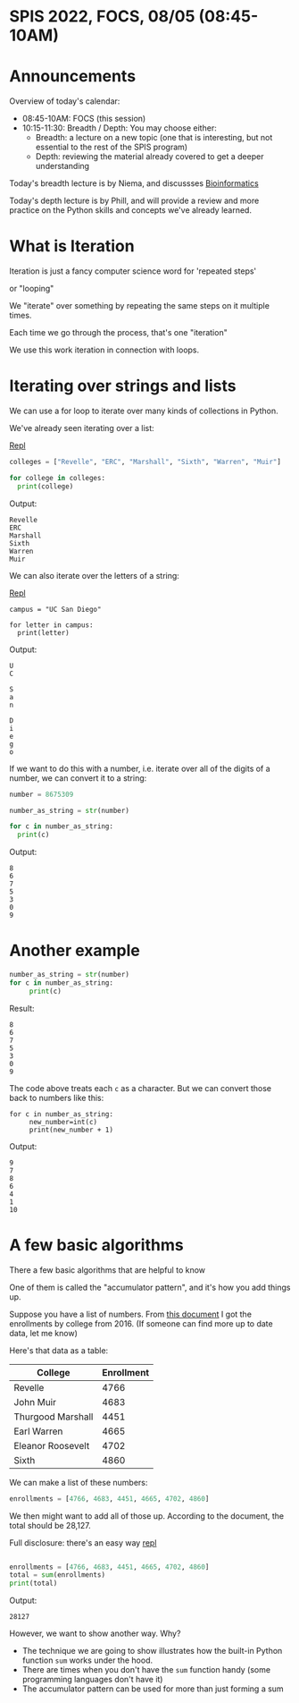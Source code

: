 # SPIS 2022, FOCS, 08/05 (08:45-10AM)

# Announcements

Overview of today's calendar:

* 08:45-10AM: FOCS (this session)
* 10:15-11:30: Breadth / Depth: You may choose either:
  - Breadth: a lecture on a new topic (one that is interesting, but not essential to the rest of the SPIS program)
  - Depth: reviewing the material already covered to get a deeper understanding

Today's breadth lecture is by Niema, and discussses [Bioinformatics](https://docs.google.com/presentation/d/1c9ifVpexhycfEROZDKP4T-NK0nbj0f11FsKsr81yiug/edit#slide=id.p)

Today's depth lecture is by Phill, and will provide a review and more practice on the Python skills and concepts we've already learned.

# What is Iteration

Iteration is just a fancy computer science word for 'repeated steps'

or "looping"

We "iterate" over something by repeating the same steps on it multiple times.

Each time we go through the process, that's one "iteration"

We use this work iteration in connection with loops.

# Iterating over strings and lists

We can use a for loop to iterate over many kinds of collections in Python.

We've already seen iterating over a list:

[Repl](https://replit.com/@phtcon/spis2022-FOCS-0805#main.py)

```python
colleges = ["Revelle", "ERC", "Marshall", "Sixth", "Warren", "Muir"]

for college in colleges: 
  print(college)
```

Output:

```
Revelle
ERC
Marshall
Sixth
Warren
Muir
```

We can also iterate over the letters of a string:

[Repl](https://replit.com/@phtcon/spis2022-FOCS-0805-1#main.py)

```
campus = "UC San Diego"

for letter in campus:
  print(letter)
```

Output:

```
U
C
 
S
a
n
 
D
i
e
g
o
```

If we want to do this with a number, i.e. iterate over all of the digits of a number, we can convert it to a string:

```python
number = 8675309

number_as_string = str(number)

for c in number_as_string:
  print(c)
```

Output:

```
8
6
7
5
3
0
9
```

# Another example

```python
number_as_string = str(number)
for c in number_as_string:
     print(c)
```

Result:

```
8
6
7
5
3
0
9
```

The code above treats each `c` as a character.  But we can convert those back to numbers like this:

```
for c in number_as_string:
     new_number=int(c)
     print(new_number + 1)
```

Output:

```
9
7
8
6
4
1
10 
```

# A few basic algorithms

There a few basic algorithms that are helpful to know

One of them is called the "accumulator pattern", and it's how you add things up.

Suppose you have a list of numbers.  From [this document](https://ir.ucsd.edu/_files/stats-data/enrollment/ugcoll.pdf) I got the enrollments by college from 2016.  (If someone can find more up to date data, let me know)

Here's that data as a table:

| College | Enrollment |
|---------|------------|
| Revelle | 4766       |
| John Muir | 4683     |
| Thurgood Marshall | 4451 |
| Earl Warren | 4665 |
| Eleanor Roosevelt | 4702 | 
| Sixth | 4860 |

We can make a list of these numbers:

```python
enrollments = [4766, 4683, 4451, 4665, 4702, 4860]
```

We then might want to add all of those up.  According to the document, the total should be 28,127.

Full disclosure: there's an easy way [repl](https://replit.com/@phtcon/spis2022-FOCS-0805-3#main.py)

```python

enrollments = [4766, 4683, 4451, 4665, 4702, 4860]
total = sum(enrollments)
print(total)
```

Output:
```
28127
```

However, we want to show another way.    Why?
* The technique we are going to show illustrates how the built-in Python function `sum` works under the hood.
* There are times when you don't have the `sum` function handy (some programming languages don't have it)
* The accumulator pattern can be used for more than just forming a sum

